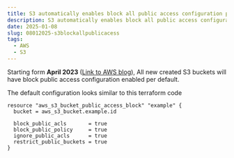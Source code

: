```yaml
---
title: S3 automatically enables block all public access configuration per default
description: S3 automatically enables block all public access configuration per default
date: 2025-01-08
slug: 08012025-s3blockallpublicacess
tags:
  - AWS
  - S3
---
```


Starting form **April 2023** ([Link to AWS
blog](https://aws.amazon.com/blogs/aws/heads-up-amazon-s3-security-changes-are-coming-in-april-of-2023/)),
All new created S3 buckets will have block public access configuration enabled
per default.

The default configuration looks similar to this terraform code


```code
resource "aws_s3_bucket_public_access_block" "example" {
  bucket = aws_s3_bucket.example.id

  block_public_acls       = true
  block_public_policy     = true
  ignore_public_acls      = true
  restrict_public_buckets = true
}
```
